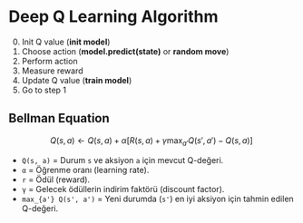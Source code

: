 # Deep Q Learning Algorithm

0. Init Q value (**init model**)
1. Choose action (**model.predict(state)** or **random move**)
2. Perform action
3. Measure reward
4. Update Q value (**train model**)
5. Go to step 1

## Bellman Equation
$$
Q(s, a) \leftarrow Q(s, a) + \alpha \left[ R(s,a) + \gamma \max_{a'} Q(s', a') - Q(s, a) \right]
$$

- `Q(s, a)` = Durum `s` ve aksiyon `a` için mevcut Q-değeri.
- `α` = Öğrenme oranı (learning rate).
- `r` = Ödül (reward).
- `γ` = Gelecek ödüllerin indirim faktörü (discount factor).
- `max_{a'} Q(s', a')` = Yeni durumda (`s'`) en iyi aksiyon için tahmin edilen Q-değeri.

